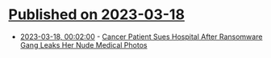# [Published on 2023-03-18](index.md)

* [2023-03-18, 00:02:00](https://yro.slashdot.org/story/23/03/17/210240/cancer-patient-sues-hospital-after-ransomware-gang-leaks-her-nude-medical-photos?utm_source=rss1.0mainlinkanon&utm_medium=feed) - [Cancer Patient Sues Hospital After Ransomware Gang Leaks Her Nude Medical Photos](https://yro.slashdot.org/story/23/03/17/210240/cancer-patient-sues-hospital-after-ransomware-gang-leaks-her-nude-medical-photos?utm_source=rss1.0mainlinkanon&utm_medium=feed)
